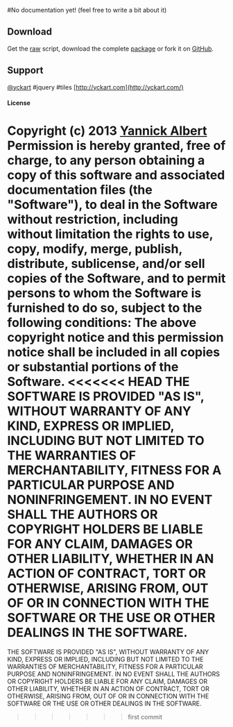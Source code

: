 #No documentation yet!
(feel free to write a bit about it)

## Download
 Get the [raw](https://raw.github.com/yckart/jquery.tiles.js/master/jquery.tiles.js) script, download the complete [package](https://github.com/yckart/jquery.tiles.js/zipball/master) or fork it on [GitHub](https://github.com/yckart/jquery.tiles.js/).

## Support

 [@yckart](http://twitter.com/yckart) #jquery #tiles
 [http://yckart.com](http://yckart.com/)


#### License
 Copyright (c) 2013 [Yannick Albert](http://yckart.com)
 Permission is hereby granted, free of charge, to any person obtaining a copy of this software and associated documentation files (the "Software"), to deal in the Software without restriction, including without limitation the rights to use, copy, modify, merge, publish, distribute, sublicense, and/or sell copies of the Software, and to permit persons to whom the Software is furnished to do so, subject to the following conditions:
 The above copyright notice and this permission notice shall be included in all copies or substantial portions of the Software.
<<<<<<< HEAD
 THE SOFTWARE IS PROVIDED "AS IS", WITHOUT WARRANTY OF ANY KIND, EXPRESS OR IMPLIED, INCLUDING BUT NOT LIMITED TO THE WARRANTIES OF MERCHANTABILITY, FITNESS FOR A PARTICULAR PURPOSE AND NONINFRINGEMENT. IN NO EVENT SHALL THE AUTHORS OR COPYRIGHT HOLDERS BE LIABLE FOR ANY CLAIM, DAMAGES OR OTHER LIABILITY, WHETHER IN AN ACTION OF CONTRACT, TORT OR OTHERWISE, ARISING FROM, OUT OF OR IN CONNECTION WITH THE SOFTWARE OR THE USE OR OTHER DEALINGS IN THE SOFTWARE.
=======
 THE SOFTWARE IS PROVIDED "AS IS", WITHOUT WARRANTY OF ANY KIND, EXPRESS OR IMPLIED, INCLUDING BUT NOT LIMITED TO THE WARRANTIES OF MERCHANTABILITY, FITNESS FOR A PARTICULAR PURPOSE AND NONINFRINGEMENT. IN NO EVENT SHALL THE AUTHORS OR COPYRIGHT HOLDERS BE LIABLE FOR ANY CLAIM, DAMAGES OR OTHER LIABILITY, WHETHER IN AN ACTION OF CONTRACT, TORT OR OTHERWISE, ARISING FROM, OUT OF OR IN CONNECTION WITH THE SOFTWARE OR THE USE OR OTHER DEALINGS IN THE SOFTWARE.
>>>>>>> first commit
